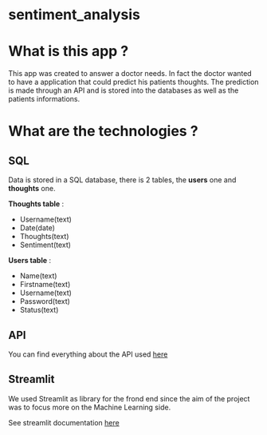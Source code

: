 # sentiment_analysis

# What is this app ?

This app was created to answer a doctor needs. In fact the doctor wanted to have a application that could predict his patients thoughts. The prediction is made through an API and is stored into the databases as well as the patients informations.

# What are the technologies ?
## SQL

Data is stored in a SQL database, there is 2 tables, the **users** one and **thoughts** one.

**Thoughts table** :
- Username(text)
- Date(date)
- Thoughts(text)
- Sentiment(text)

**Users table** :
- Name(text)
- Firstname(text)
- Username(text)
- Password(text)
- Status(text)

## API

You can find everything about the API used [here](https://github.com/theotrc/Api_Model_Sentiments)

## Streamlit

We used Streamlit as library for the frond end since the aim of the project was to focus more on the Machine Learning side.

See streamlit documentation [here](http://streamlit.io/)
